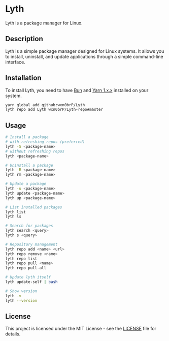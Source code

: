 # Lyth

Lyth is a package manager for Linux.

## Description

Lyth is a simple package manager designed for Linux systems.
It allows you to install, uninstall, and update applications through a simple command-line interface.

## Installation

To install Lyth, you need to have [Bun](https://bun.sh/) and
[Yarn 1.x.x](https://npmjs.com/package/yarn) installed on your system.

```bash
yarn global add github:wxn0brP/Lyth
lyth repo add Lyth wxn0brP/Lyth-repo#master
```

## Usage

```bash
# Install a package
# with refreshing repos (preferred)
lyth -S <package-name>
# without refreshing repos
lyth <package-name>

# Uninstall a package
lyth -R <package-name>
lyth rm <package-name>

# Update a package
lyth -u <package-name>
lyth update <package-name>
lyth up <package-name>

# List installed packages
lyth list
lyth ls

# Search for packages
lyth search <query>
lyth s <query>

# Repository management
lyth repo add <name> <url>
lyth repo remove <name>
lyth repo list
lyth repo pull <name>
lyth repo pull-all

# Update lyth itself
lyth update-self | bash

# Show version
lyth -v
lyth --version
```

## License

This project is licensed under the MIT License - see the [LICENSE](LICENSE) file for details.